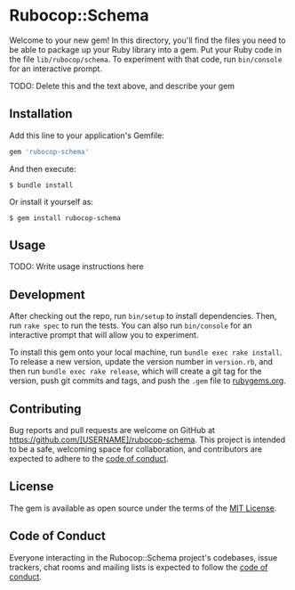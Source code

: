 # Rubocop::Schema

Welcome to your new gem! In this directory, you'll find the files you need to be able to package up your Ruby library into a gem. Put your Ruby code in the file `lib/rubocop/schema`. To experiment with that code, run `bin/console` for an interactive prompt.

TODO: Delete this and the text above, and describe your gem

## Installation

Add this line to your application's Gemfile:

```ruby
gem 'rubocop-schema'
```

And then execute:

    $ bundle install

Or install it yourself as:

    $ gem install rubocop-schema

## Usage

TODO: Write usage instructions here

## Development

After checking out the repo, run `bin/setup` to install dependencies. Then, run `rake spec` to run the tests. You can also run `bin/console` for an interactive prompt that will allow you to experiment.

To install this gem onto your local machine, run `bundle exec rake install`. To release a new version, update the version number in `version.rb`, and then run `bundle exec rake release`, which will create a git tag for the version, push git commits and tags, and push the `.gem` file to [rubygems.org](https://rubygems.org).

## Contributing

Bug reports and pull requests are welcome on GitHub at https://github.com/[USERNAME]/rubocop-schema. This project is intended to be a safe, welcoming space for collaboration, and contributors are expected to adhere to the [code of conduct](https://github.com/[USERNAME]/rubocop-schema/blob/master/CODE_OF_CONDUCT.md).


## License

The gem is available as open source under the terms of the [MIT License](https://opensource.org/licenses/MIT).

## Code of Conduct

Everyone interacting in the Rubocop::Schema project's codebases, issue trackers, chat rooms and mailing lists is expected to follow the [code of conduct](https://github.com/[USERNAME]/rubocop-schema/blob/master/CODE_OF_CONDUCT.md).
